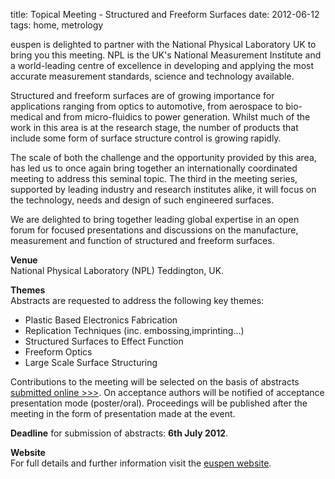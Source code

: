 title: Topical Meeting - Structured and Freeform Surfaces
date: 2012-06-12 
tags: home, metrology


euspen is delighted to partner with the National Physical Laboratory UK to bring you this meeting. NPL is the UK's National Measurement Institute and a world-leading centre of excellence in developing and applying the most accurate measurement standards, science and technology available.
<!--break-->
Structured and freeform surfaces are of growing importance for applications ranging from optics to automotive, from aerospace to bio-medical and from micro-fluidics to power generation. Whilst much of the work in this area is at the research stage, the number of products that include some form of surface structure control is growing rapidly. 

The scale of both the challenge and the opportunity provided by this area, has led us to once again bring together an internationally coordinated meeting to address this seminal topic. The third in the meeting series, supported by leading industry and research institutes alike, it will focus on the technology, needs and design of such engineered surfaces.

We are delighted to bring together leading global expertise in an open forum for focused presentations and discussions on the manufacture, measurement and function of structured and freeform surfaces. 
  
**Venue**  
National Physical Laboratory (NPL)
Teddington, UK.  
  
**Themes**  
Abstracts are requested to address the following key themes:  
 
* Plastic Based Electronics Fabrication  
* Replication Techniques (inc. embossing,imprinting…)  
* Structured Surfaces to Effect Function  
* Freeform Optics  
* Large Scale Surface Structuring  
  
Contributions to the meeting will be selected on the basis of abstracts [submitted online >>>](http://www.sfs2012.euspen.eu/page1698/Home/Abstract-Submission). On acceptance authors will be notified of acceptance presentation mode (poster/oral). Proceedings will be published after the meeting in the form of presentation made at the event.

**Deadline** for submission of abstracts: **6th July 2012**.  
  
**Website**  
For full details and further information visit the [euspen website](http://www.sfs2012.euspen.eu/page1607/Home/Welcome).